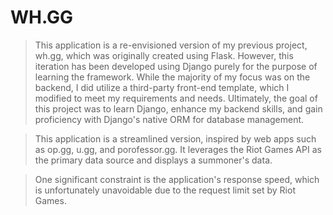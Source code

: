 # WH.GG 

>This application is a re-envisioned version of my previous project, wh.gg, which was originally created using Flask. However, this iteration has been developed using Django purely for the purpose of learning the framework. While the majority of my focus was on the backend, I did utilize a third-party front-end template, which I modified to meet my requirements and needs. Ultimately, the goal of this project was to learn Django, enhance my backend skills, and gain proficiency with Django's native ORM for database management.

>This application is a streamlined version, inspired by web apps such as op.gg, u.gg, and porofessor.gg. It leverages the Riot Games API as the primary data source and displays a summoner's data.

>One significant constraint is the application's response speed, which is unfortunately unavoidable due to the request limit set by Riot Games.